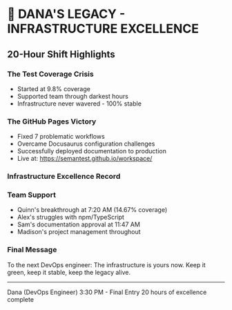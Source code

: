 # 🎯 DANA'S LEGACY - INFRASTRUCTURE EXCELLENCE

## 20-Hour Shift Highlights

### The Test Coverage Crisis
- Started at 9.8% coverage
- Supported team through darkest hours
- Infrastructure never wavered - 100% stable

### The GitHub Pages Victory
- Fixed 7 problematic workflows
- Overcame Docusaurus configuration challenges
- Successfully deployed documentation to production
- Live at: https://semantest.github.io/workspace/

### Infrastructure Excellence Record


### Team Support
- Quinn's breakthrough at 7:20 AM (14.67% coverage)
- Alex's struggles with npm/TypeScript
- Sam's documentation approval at 11:47 AM
- Madison's project management throughout

### Final Message
To the next DevOps engineer: The infrastructure is yours now. 
Keep it green, keep it stable, keep the legacy alive.

---
Dana (DevOps Engineer)
3:30 PM - Final Entry
20 hours of excellence complete
